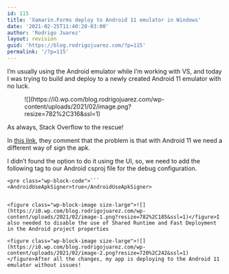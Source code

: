 ```yaml
---
id: 115
title: 'Xamarin.Forms deploy to Android 11 emulator in Windows'
date: '2021-02-25T11:40:20-03:00'
author: 'Rodrigo Juarez'
layout: revision
guid: 'https://blog.rodrigojuarez.com/?p=115'
permalink: '/?p=115'
---
```


I’m usually using the Android emulator while I’m working with VS, and today I was trying to build and deploy to a newly created Android 11 emulator with no luck.

<figure class="wp-block-image size-large">![](https://i0.wp.com/blog.rodrigojuarez.com/wp-content/uploads/2021/02/image.png?resize=782%2C316&ssl=1)</figure>As always, Stack Overflow to the rescue!

In [this link](https://stackoverflow.com/questions/63530855/xamarin-app-cant-deploy-to-android-11-emulator), they comment that the problem is that with Android 11 we need a different way of sign the apk.

I didn’t found the option to do it using the UI, so, we need to add the following tag to our Android csproj file for the debug configuration.

```
<pre class="wp-block-code">```
<AndroidUseApkSigner>true</AndroidUseApkSigner>
```
```

<figure class="wp-block-image size-large">![](https://i0.wp.com/blog.rodrigojuarez.com/wp-content/uploads/2021/02/image-1.png?resize=782%2C185&ssl=1)</figure>I also needed to disable the use of Shared Runtime and Fast Deployment in the Android project properties

<figure class="wp-block-image size-large">![](https://i0.wp.com/blog.rodrigojuarez.com/wp-content/uploads/2021/02/image-2.png?resize=720%2C242&ssl=1)</figure>After all the changes, my app is deploying to the Android 11 emulator without issues!